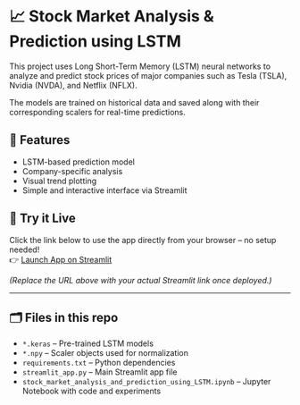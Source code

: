 # 📈 Stock Market Analysis & Prediction using LSTM

This project uses Long Short-Term Memory (LSTM) neural networks to analyze and predict stock prices of major companies such as Tesla (TSLA), Nvidia (NVDA), and Netflix (NFLX).

The models are trained on historical data and saved along with their corresponding scalers for real-time predictions.

## 🧠 Features
- LSTM-based prediction model
- Company-specific analysis
- Visual trend plotting
- Simple and interactive interface via Streamlit

## 🚀 Try it Live

Click the link below to use the app directly from your browser – no setup needed!  
👉 [Launch App on Streamlit](https://stockmarketanalysisandpredictionusinglstmpy-ftrk7isrkuvmdjdozx.streamlit.app/)

*(Replace the URL above with your actual Streamlit link once deployed.)*

---

## 🗂️ Files in this repo
- `*.keras` – Pre-trained LSTM models
- `*.npy` – Scaler objects used for normalization
- `requirements.txt` – Python dependencies
- `streamlit_app.py` – Main Streamlit app file
- `stock_market_analysis_and_prediction_using_LSTM.ipynb` – Jupyter Notebook with code and experiments

